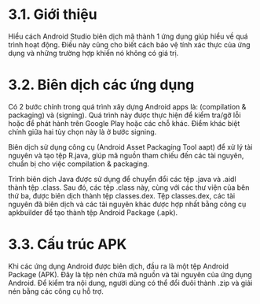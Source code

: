 # 3.1. Giới thiệu
Hiểu cách Android Studio biên dịch mã thành 1 ứng dụng giúp hiểu về quá trình hoạt động. Điều này cũng cho biết cách bảo vệ tính xác thực của ứng dụng và những trường hợp khiến nó không có giá trị.​

# 3.2. Biên dịch các ứng dụng
Có 2 bước chính trong quá trình xây dựng Android apps là: (compilation & packaging) và (signing). Quá trình này được thực hiện để kiểm tra/gỡ lỗi hoặc để phát hành trên Google Play hoặc các chỗ khác. Điểm khác biệt chính giữa hai tùy chọn này là ở bước signing.

Biên dịch sử dụng công cụ (Android Asset Packaging Tool aapt) để xử lý tài nguyên và tạo tệp R.java, giúp mã nguồn tham chiếu đến các tài nguyên, chuẩn bị cho việc compilation & packaging.

Trình biên dịch Java được sử dụng để chuyển đổi các tệp .java và .aidl thành tệp .class. Sau đó, các tệp .class này, cùng với các thư viện của bên thứ ba, được biên dịch thành tệp classes.dex. Tệp classes.dex, các tài nguyên đã biên dịch và các tài nguyên khác được hợp nhất bằng công cụ apkbuilder để tạo thành tệp Android Package (.apk).

# 3.3. Cấu trúc APK
Khi các ứng dụng Android được biên dịch, đầu ra là một tệp Android Package (APK). Đây là tệp nén chứa mã nguồn và tài nguyên của ứng dụng Android. Để kiểm tra nội dung, người dùng có thể đổi đuôi thành .zip và giải nén bằng các công cụ hỗ trợ.